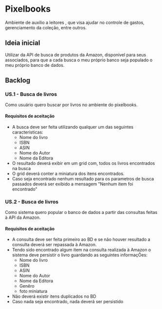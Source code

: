 # Pixelbooks

Ambiente de auxílio a leitores , que visa ajudar no controle de gastos, gerenciamento da coleção, entre outros. 


## Ideia inicial
Utilizar da API de busca de produtos da Amazon, disponível para seus associados, para que a cada busca o meu próprio banco seja populado o meu próprio banco de dados.


## Backlog

### US.1 - Busca de livros
Como usuário quero buscar por livros no ambiente do pixelbooks.

#### Requisitos de aceitação
- A busca deve ser feita utilizando qualquer um das seguintes caracteristicas:
    - Nome do livro
    - ISBN
    - ASIN
    - Nome do Autor
    - Nome da Editora
- O resultado deverá exibir em um grid com, todos os livros encontrados na busca
- O grid deverá conter a miniatura dos itens encontrados. 
- Caso seja encontrado nenhum resultado para os parametros de busca passados deverá ser exibido a mensagem "Nenhum item foi encontrado"

### US.2 - Busca de livros
Como sistema quero popular o banco de dados a partir das consultas feitas à API da Amazon.

#### Requisitos de aceitação
- A consulta deve ser feita primeiro ao BD e se não houver resultado a consulta deverá ser repassada à Amazon.
- Tendo sido encontrado algum item na consulta realizada à Amazon o sistema deve persistir o livro guardando as seguintes informaçÕes: 
    - Nome do livro
    - ISBN
    - ASIN
    - Nome do Autor
    - Nome da Editora
    - Genêro
    - foto miniatura
- Não deverá existir itens duplicados no BD
- Caso nada seja encontrado, nada deverá ser persistido 